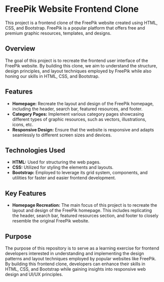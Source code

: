 # FreePik Website Frontend Clone

This project is a frontend clone of the FreePik website created using HTML, CSS, and Bootstrap. FreePik is a popular platform that offers free and premium graphic resources, templates, and designs.

## Overview

The goal of this project is to recreate the frontend user interface of the FreePik website. By building this clone, we aim to understand the structure, design principles, and layout techniques employed by FreePik while also honing our skills in HTML, CSS, and Bootstrap.

## Features

- **Homepage:** Recreate the layout and design of the FreePik homepage, including the header, search bar, featured resources, and footer.
- **Category Pages:** Implement various category pages showcasing different types of graphic resources, such as vectors, illustrations, icons, etc.
- **Responsive Design:** Ensure that the website is responsive and adapts seamlessly to different screen sizes and devices.

## Technologies Used

- **HTML:** Used for structuring the web pages.
- **CSS:** Utilized for styling the elements and layouts.
- **Bootstrap:** Employed to leverage its grid system, components, and utilities for faster and easier frontend development.


## Key Features

- **Homepage Recreation:** The main focus of this project is to recreate the layout and design of the FreePik homepage. This includes replicating the header, search bar, featured resources section, and footer to closely resemble the original FreePik website.

## Purpose

The purpose of this repository is to serve as a learning exercise for frontend developers interested in understanding and implementing the design patterns and layout techniques employed by popular websites like FreePik. By building this frontend clone, developers can enhance their skills in HTML, CSS, and Bootstrap while gaining insights into responsive web design and UI/UX principles.


